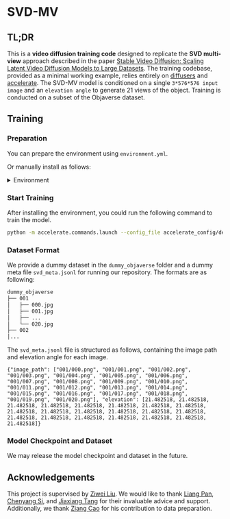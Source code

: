 # SVD-MV

## TL;DR

This is a **video diffusion training code** designed to replicate the **SVD multi-view** approach described in the paper [Stable Video Diffusion: Scaling Latent Video Diffusion Models to Large Datasets](https://arxiv.org/abs/2311.15127). The training codebase, provided as a minimal working example, relies entirely on [diffusers](https://github.com/huggingface/diffusers) and [accelerate](https://github.com/huggingface/accelerate). The SVD-MV model is conditioned on a single `3*576*576 input image` and an `elevation angle` to generate 21 views of the object. Training is conducted on a subset of the Objaverse dataset.

## Training

### Preparation

You can prepare the environment using `environment.yml`.

Or manually install as follows:

<details><summary>Environment</summary>
``` bash
conda create -n svd_mv python=3.12
conda install pytorch=2.2.2 torchvision=0.17.2 pytorch-cuda=12.1 -c pytorch -c nvidia -y
conda install -c conda-forge transformers=4.39.3 -y
conda install -c conda-forge diffusers=0.27.2 -y
conda install -c conda-forge accelerate=0.29.1 -y
conda install conda-forge::wandb -y
conda install conda-forge::deepspeed -y
conda install -c conda-forge tensorboard
pip install lpips==0.1.4
pip install moviepy==1.0.3
```
</details>

### Start Training

After installing the environment, you could run the following command to train the model.

``` bash
python -m accelerate.commands.launch --config_file accelerate_config/deepspeed_zero_2_one_gpu.yaml main.py train train_config/train_local_svd_mv.yaml
```

### Dataset Format

We provide a dummy dataset in the `dummy_objaverse` folder and a dummy meta file `svd_meta.jsonl` for running our repository. The formats are as following:

``` bash
dummy_objaverse
├── 001
│   ├── 000.jpg
│   ├── 001.jpg
│   ├── ...
│   └── 020.jpg
├── 002
│...
```

The `svd_meta.jsonl` file is structured as follows, containing the image path and elevation angle for each image.

``` jsonl
{"image_path": ["001/000.png", "001/001.png", "001/002.png", "001/003.png", "001/004.png", "001/005.png", "001/006.png", "001/007.png", "001/008.png", "001/009.png", "001/010.png", "001/011.png", "001/012.png", "001/013.png", "001/014.png", "001/015.png", "001/016.png", "001/017.png", "001/018.png", "001/019.png", "001/020.png"], "elevation": [21.482518, 21.482518, 21.482518, 21.482518, 21.482518, 21.482518, 21.482518, 21.482518, 21.482518, 21.482518, 21.482518, 21.482518, 21.482518, 21.482518, 21.482518, 21.482518, 21.482518, 21.482518, 21.482518, 21.482518, 21.482518]}
```

### Model Checkpoint and Dataset

We may release the model checkpoint and dataset in the future.

## Acknowledgements

This project is supervised by [Ziwei Liu](https://liuziwei7.github.io/). We would like to thank [Liang Pan](https://scholar.google.com/citations?user=lSDISOcAAAAJ&hl=zh-CN), [Chenyang Si](https://scholar.google.com/citations?hl=en&user=XdahAuoAAAAJ), and [Jiaxiang Tang](https://scholar.google.com/citations?hl=en&user=lPZW7NAAAAAJ) for their invaluable advice and support. Additionally, we thank [Ziang Cao](https://scholar.google.com/citations?user=L9tbNTsAAAAJ&hl=zh-CN) for his contribution to data preparation.
